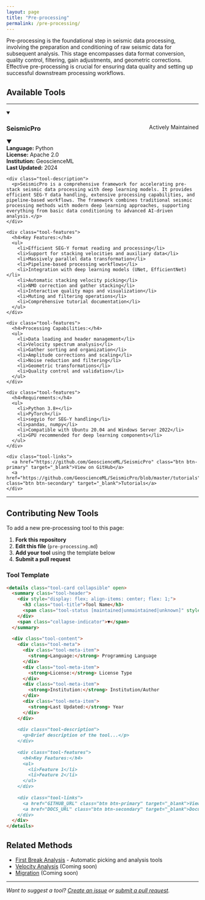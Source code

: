 ```yaml
---
layout: page
title: "Pre-processing"
permalink: /pre-processing/
---
```


<!-- # Pre-processing Tools -->

Pre-processing is the foundational step in seismic data processing, involving the preparation and conditioning of raw seismic data for subsequent analysis. This stage encompasses data format conversion, quality control, filtering, gain adjustments, and geometric corrections. Effective pre-processing is crucial for ensuring data quality and setting up successful downstream processing workflows.

## Available Tools

---

<details class="tool-card collapsible" open>
  <summary class="tool-header">
    <div style="display: flex; align-items: center; flex: 1;">
      <h3 class="tool-title">SeismicPro</h3>
      <span class="tool-status maintained" style="margin-left: auto;">Actively Maintained</span>
    </div>
    <span class="collapse-indicator">▼</span>
  </summary>
  
  <div class="tool-content">
    <div class="tool-meta">
      <div class="tool-meta-item">
        <strong>Language:</strong> Python
      </div>
      <div class="tool-meta-item">
        <strong>License:</strong> Apache 2.0
      </div>
      <div class="tool-meta-item">
        <strong>Institution:</strong> GeoscienceML
      </div>
      <div class="tool-meta-item">
        <strong>Last Updated:</strong> 2024
      </div>
    </div>
    
    <div class="tool-description">
      <p>SeismicPro is a comprehensive framework for accelerating pre-stack seismic data processing with deep learning models. It provides efficient SEG-Y data handling, extensive processing capabilities, and pipeline-based workflows. The framework combines traditional seismic processing methods with modern deep learning approaches, supporting everything from basic data conditioning to advanced AI-driven analysis.</p>
    </div>
    
    <div class="tool-features">
      <h4>Key Features:</h4>
      <ul>
        <li>Efficient SEG-Y format reading and processing</li>
        <li>Support for stacking velocities and auxiliary data</li>
        <li>Massively parallel data transformation</li>
        <li>Pipeline-based processing workflows</li>
        <li>Integration with deep learning models (UNet, EfficientNet)</li>
        <li>Automatic stacking velocity picking</li>
        <li>NMO correction and gather stacking</li>
        <li>Interactive quality maps and visualization</li>
        <li>Muting and filtering operations</li>
        <li>Comprehensive tutorial documentation</li>
      </ul>
    </div>
    
    <div class="tool-features">
      <h4>Processing Capabilities:</h4>
      <ul>
        <li>Data loading and header management</li>
        <li>Velocity spectrum analysis</li>
        <li>Gather sorting and organization</li>
        <li>Amplitude corrections and scaling</li>
        <li>Noise reduction and filtering</li>
        <li>Geometric transformations</li>
        <li>Quality control and validation</li>
      </ul>
    </div>
    
    <div class="tool-features">
      <h4>Requirements:</h4>
      <ul>
        <li>Python 3.8+</li>
        <li>PyTorch</li>
        <li>segyio for SEG-Y handling</li>
        <li>pandas, numpy</li>
        <li>Compatible with Ubuntu 20.04 and Windows Server 2022</li>
        <li>GPU recommended for deep learning components</li>
      </ul>
    </div>
    
    <div class="tool-links">
      <a href="https://github.com/GeoscienceML/SeismicPro" class="btn btn-primary" target="_blank">View on GitHub</a>
      <a href="https://github.com/GeoscienceML/SeismicPro/blob/master/tutorials" class="btn btn-secondary" target="_blank">Tutorials</a>
    </div>
  </div>
</details>

---

## Contributing New Tools

To add a new pre-processing tool to this page:

1. **Fork this repository**
2. **Edit this file** (`pre-processing.md`)
3. **Add your tool** using the template below
4. **Submit a pull request**

### Tool Template

```markdown
<details class="tool-card collapsible" open>
  <summary class="tool-header">
    <div style="display: flex; align-items: center; flex: 1;">
      <h3 class="tool-title">Tool Name</h3>
      <span class="tool-status [maintained|unmaintained|unknown]" style="margin-left: auto;">Status</span>
    </div>
    <span class="collapse-indicator">▼</span>
  </summary>
  
  <div class="tool-content">
    <div class="tool-meta">
      <div class="tool-meta-item">
        <strong>Language:</strong> Programming Language
      </div>
      <div class="tool-meta-item">
        <strong>License:</strong> License Type
      </div>
      <div class="tool-meta-item">
        <strong>Institution:</strong> Institution/Author
      </div>
      <div class="tool-meta-item">
        <strong>Last Updated:</strong> Year
      </div>
    </div>
    
    <div class="tool-description">
      <p>Brief description of the tool...</p>
    </div>
    
    <div class="tool-features">
      <h4>Key Features:</h4>
      <ul>
        <li>Feature 1</li>
        <li>Feature 2</li>
      </ul>
    </div>
    
    <div class="tool-links">
      <a href="GITHUB_URL" class="btn btn-primary" target="_blank">View on GitHub</a>
      <a href="DOCS_URL" class="btn btn-secondary" target="_blank">Documentation</a>
    </div>
  </div>
</details>
```

## Related Methods

- [First Break Analysis](/first-break-analysis/) - Automatic picking and analysis tools
- [Velocity Analysis](/) (Coming soon)
- [Migration](/) (Coming soon)

---

*Want to suggest a tool? [Create an issue](https://github.com/dylanmikesell/seismic-software/issues) or [submit a pull request](https://github.com/dylanmikesell/seismic-software/pulls).*